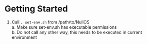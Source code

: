 # Getting Started
1. Call `. set-env.sh` from /path/to/NullOS  
  a. Make sure set-env.sh has executable permissions  
  b. Do not call any other way, this needs to be executed in current environment

